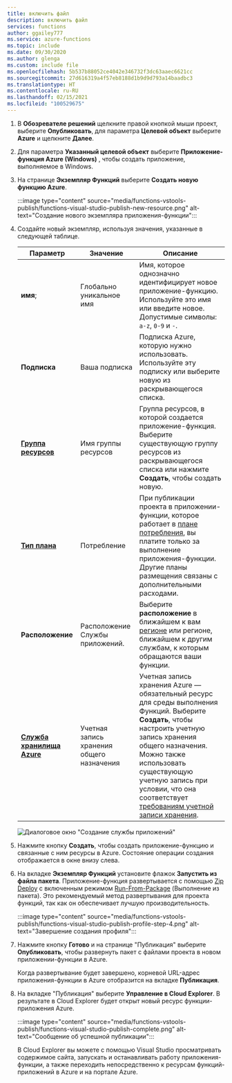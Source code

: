```yaml
---
title: включить файл
description: включить файл
services: functions
author: ggailey777
ms.service: azure-functions
ms.topic: include
ms.date: 09/30/2020
ms.author: glenga
ms.custom: include file
ms.openlocfilehash: 5b537b88052ce4042e346732f3dc63aaec6621cc
ms.sourcegitcommit: 27d616319a4f57eb8188d1b9d9d793a14baadbc3
ms.translationtype: HT
ms.contentlocale: ru-RU
ms.lasthandoff: 02/15/2021
ms.locfileid: "100529675"
---
```

1. В **Обозревателе решений** щелкните правой кнопкой мыши проект, выберите **Опубликовать**, для параметра **Целевой объект** выберите **Azure** и щелкните **Далее**.

1. Для параметра **Указанный целевой объект** выберите **Приложение-функция Azure (Windows)** , чтобы создать приложение, выполняемое в Windows.

1. На странице **Экземпляр Функций** выберите **Создать новую функцию Azure**. 

    :::image type="content" source="media/functions-vstools-publish/functions-visual-studio-publish-new-resource.png" alt-text="Создание нового экземпляра приложения-функции":::

1. Создайте новый экземпляр, используя значения, указанные в следующей таблице.

    | Параметр      | Значение  | Описание                                |
    | ------------ |  ------- | -------------------------------------------------- |
    | **имя**; | Глобально уникальное имя | Имя, которое однозначно идентифицирует новое приложение-функцию. Используйте это имя или введите новое. Допустимые символы: `a-z`, `0-9` и `-`. |
    | **Подписка** | Ваша подписка | Подписка Azure, которую нужно использовать. Используйте эту подписку или выберите новую из раскрывающегося списка. |
    | **[Группа ресурсов](../articles/azure-resource-manager/management/overview.md)** | Имя группы ресурсов |  Группа ресурсов, в которой создается приложение-функция. Выберите существующую группу ресурсов из раскрывающегося списка или нажмите **Создать**, чтобы создать новую.|
    | **[Тип плана](../articles/azure-functions/functions-scale.md)** | Потребление | При публикации проекта в приложении-функции, которое работает в [плане потребления](../articles/azure-functions/consumption-plan.md), вы платите только за выполнение приложения-функции. Другие планы размещения связаны с дополнительными расходами. |
    | **Расположение** | Расположение Службы приложений. | Выберите **расположение** в ближайшем к вам [регионе](https://azure.microsoft.com/regions/) или регионе, ближайшем к другим службам, к которым обращаются ваши функции. |
    | **[Служба хранилища Azure](../articles/azure-functions/storage-considerations.md)** | Учетная запись хранения общего назначения | Учетная запись хранения Azure — обязательный ресурс для среды выполнения Функций. Выберите **Создать**, чтобы настроить учетную запись хранения общего назначения. Можно также использовать существующую учетную запись при условии, что она соответствует [требованиям учетной записи хранения](../articles/azure-functions/storage-considerations.md#storage-account-requirements).  |

    ![Диалоговое окно "Создание службы приложений"](./media/functions-vstools-publish/functions-visual-studio-publish.png)

1. Нажмите кнопку **Создать**, чтобы создать приложение-функцию и связанные с ним ресурсы в Azure. Состояние операции создания отображается в окне внизу слева. 

1. На вкладке **Экземпляр Функций** установите флажок **Запустить из файла пакета**. Приложение-функция развертывается с помощью [Zip Deploy](../articles/azure-functions/functions-deployment-technologies.md#zip-deploy) с включенным режимом [Run-From-Package](../articles/azure-functions/run-functions-from-deployment-package.md) (Выполнение из пакета). Это рекомендуемый метод развертывания для проекта функций, так как он обеспечивает лучшую производительность. 

    :::image type="content" source="media/functions-vstools-publish/functions-visual-studio-publish-profile-step-4.png" alt-text="Завершение создания профиля":::

1. Нажмите кнопку **Готово** и на странице "Публикация" выберите **Опубликовать**, чтобы развернуть пакет с файлами проекта в новом приложении-функции в Azure. 

    Когда развертывание будет завершено, корневой URL-адрес приложения-функции в Azure отобразится на вкладке **Публикация**. 
    
1.  На вкладке "Публикация" выберите **Управление в Cloud Explorer**. В результате в Cloud Explorer будет открыт новый ресурс функции-приложения Azure. 
    
    :::image type="content" source="media/functions-vstools-publish/functions-visual-studio-publish-complete.png" alt-text="Сообщение об успешной публикации":::
    
    В Cloud Explorer вы можете с помощью Visual Studio просматривать содержимое сайта, запускать и останавливать работу приложения-функции, а также переходить непосредственно к ресурсам функций-приложений в Azure и на портале Azure. 
